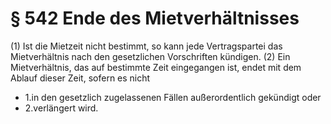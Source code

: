 # § 542 Ende des Mietverhältnisses
(1) Ist die Mietzeit nicht bestimmt, so kann jede Vertragspartei das Mietverhältnis nach den gesetzlichen Vorschriften kündigen.
(2) Ein Mietverhältnis, das auf bestimmte Zeit eingegangen ist, endet mit dem Ablauf dieser Zeit, sofern es nicht
* 1.in den gesetzlich zugelassenen Fällen außerordentlich gekündigt oder
* 2.verlängert wird.